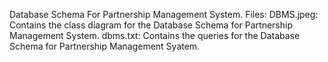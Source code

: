 Database Schema For Partnership Management System.
Files:
DBMS.jpeg: Contains the class diagram for the Database Schema for Partnership Management System.
dbms.txt: Contains the queries for the Database Schema for Partnership Management Syatem.
